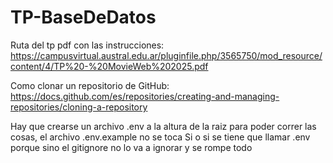 # TP-BaseDeDatos

Ruta del tp pdf con las instrucciones: https://campusvirtual.austral.edu.ar/pluginfile.php/3565750/mod_resource/content/4/TP%20-%20MovieWeb%202025.pdf

Como clonar un repositorio de GitHub: https://docs.github.com/es/repositories/creating-and-managing-repositories/cloning-a-repository

Hay que crearse un archivo .env a la altura de la raiz para poder correr las cosas, el archivo .env.example no se toca
Si o si se tiene que llamar .env porque sino el gitignore no lo va a ignorar y se rompe todo
